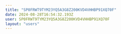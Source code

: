 ```yaml
---
title: "SP0FRWT9TYM23YQ5A3G8Z200KVD4VHHBP91XQ70F"
date: 2024-08-28T16:54:32.193Z
user: SP0FRWT9TYM23YQ5A3G8Z200KVD4VHHBP91XQ70F
layout: "users"
---
```

    
